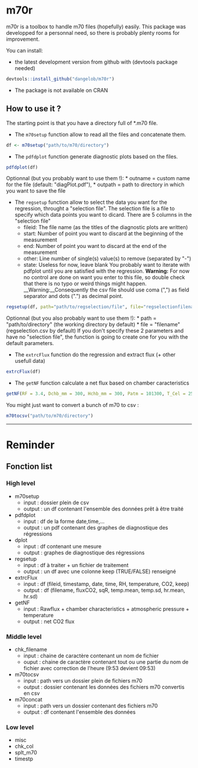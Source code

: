 m70r
====

m70r is a toolbox to handle m70 files (hopefully) easily.
This package was developped for a personnal need, so there is probably plenty rooms for improvement.

You can install: 

* the latest development version from github with (devtools package needed) 

```r
devtools::install_github("dangelob/m70r")
```
* The package is not available on CRAN

## How to use it ? 

The starting point is that you have a directory full of *.m70 file.

* The `m70setup` function allow to read all the files and concatenate them. 
```r
df <- m70setup("path/to/m70/directory")
```
* The `pdfdplot` function generate diagnostic plots based on the files. 
```r
pdfdplot(df)
```
Optionnal (but you probably want to use them !):
    * outname = custom name for the file (default: "diagPlot.pdf"), 
    * outpath = path to directory in which you want to save the file
* The `regsetup` function allow to select the data you want for the regression, throught a "selection file". The selection file is a file to specify which data points you want to dicard. There are 5 columns in the "selection file"
    * fileid: The file name (as the titles of the diagnostic plots are written)
    * start: Number of point you want to discard at the beginning of the measurement
    * end: Number of point you want to discard at the end of the measurement
    * other: Line number of single(s) value(s) to remove (separated by "-")
    * state: Useless for now, leave blank
You probably want to iterate with pdfplot until you are satisfied with the regression.
__Warning:__ For now no control are done on want you enter to this file, so double check that there is no typo or weird things might happen.
__Warning:__Consequently the csv file should use coma (",") as field separator and dots (".") as decimal point.
```r
regsetup(df, path="path/to/regselection/file", file="regselectionfilename")
```
Optionnal (but you also probably want to use them !):
    * path = "path/to/directory" (the working directory by default)
    * file = "filename" (regselection.csv by default)
If you don't specify these 2 parameters and have no "selection file", the function is going to create one for you with the default parameters.  
* The `extrcFlux` function do the regression and extract flux (+ other usefull data) 
```r
extrcFlux(df)
```
* The `getNF` function calculate a net flux based on chamber caracteristics
```r
getNF(RF = 3.4, Dchb_mm = 300, Hchb_mm = 300, Patm = 101300, T_Cel = 25)
```

You might just want to convert a bunch of m70 to csv : 
```r
m70tocsv("path/to/m70/directory")
```

***

# Reminder

## Fonction list

### High level
* m70setup
    * input : dossier plein de csv
    * output : un df contenant l'ensemble des données prêt à être traité
* pdfdplot
    * input : df de la forme date,time,…
    * output : un pdf contenant des graphes de diagnostique des régressions
* dplot
    * input : df contenant une mesure
    * output : graphes de diagnostique des régressions
* regsetup
    * input : df à traiter + un fichier de traitement
    * output : un df avec une colonne keep (TRUE/FALSE) renseigné
* extrcFlux
    * input : df (fileid, timestamp, date, time, RH, temperature, CO2, keep)
    * output : df (filename, fluxCO2, sqR, temp.mean, temp.sd, hr.mean, hr.sd)
* getNF
    * input : Rawflux + chamber characteristics + atmospheric pressure + temperature
    * output : net CO2 flux

### Middle level
* chk_filename
    * input : chaine de caractère contenant un nom de fichier
    * ouput : chaine de caractère contenant tout ou une partie du nom de fichier avec correction de l'heure (9:53 devient 09:53)
* m70tocsv
    * input : path vers un dossier plein de fichiers m70
    * output : dossier contenant les données des fichiers m70 convertis en csv
* m70concat
    * input : path vers un dossier contenant des fichiers m70
    * output : df contenant l'ensemble des données

### Low level
* misc  
* chk_col
* splt_m70
* timestp
